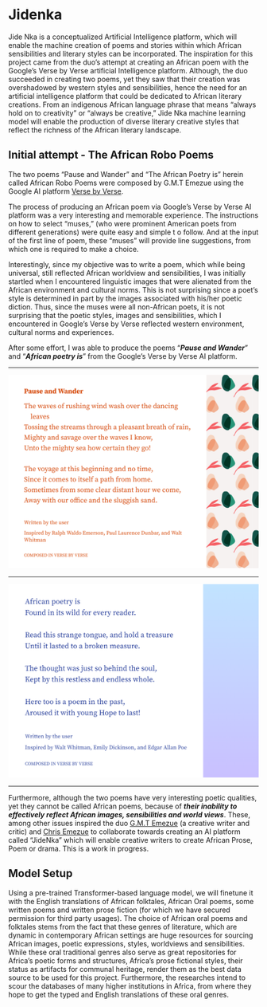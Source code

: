 # Jidenka
Jide Nka is a conceptualized Artificial Intelligence platform, which will enable the machine creation of poems and stories within which African sensibilities and literary styles can be incorporated. The inspiration for this project came from the duo’s attempt at creating an African poem with the Google’s Verse by Verse artificial Intelligence platform. Although, the duo succeeded in creating two poems, yet they saw that their creation was overshadowed by western styles and sensibilities, hence the need for an artificial intelligence platform that could be dedicated to African literary creations. From an indigenous African language phrase that means “always hold on to creativity” or “always be creative,” Jide Nka machine learning model will enable the production of diverse literary creative styles that reflect the richness of the African literary landscape.


## Initial attempt - The African Robo Poems 

The two poems “Pause and Wander” and “The African Poetry is” herein called African Robo Poems  were composed by G.M.T Emezue using the Google AI platform [Verse by Verse](https://sites.research.google/versebyverse/). 

The process of producing an African poem via Google’s Verse by Verse AI platform was a very interesting and memorable experience. The instructions on how to select “muses,” (who were prominent American poets from different generations) were quite easy and simple t o follow. And at the input of the first line of poem, these “muses” will provide line suggestions, from which one is required to make a choice. 

Interestingly, since my objective was to write a poem, which while being universal, still reflected African worldview and sensibilities, I was initially startled when I encountered linguistic images that were alienated from the African environment and cultural norms. This is not surprising since a poet’s style is determined in part by the images associated with his/her poetic diction. Thus, since the muses were all non-African poets, it is not surprising that the poetic styles, images and sensibilities, which I encountered in Google’s Verse by Verse reflected western environment, cultural norms and experiences.  

After some effort, I was able to produce the poems “***Pause and Wander***” and “***African poetry is***” from the Google’s Verse by Verse AI platform. 

- - - -
![Pause and Wander](./african-robo-poems/pause_and_wander.png "Pause and Wander")
- - - -
![African poettry is...](./african-robo-poems/african_poetry_is.png "African poetry is...")
- - - -

Furthermore, although the two poems have very interesting poetic qualities, yet they cannot be called African poems, because of ***their inability to effectively reflect African images, sensibilities and world views***. These, among other issues inspired the duo [G.M.T Emezue](https://www.gmtemezue.com/) (a creative writer and critic) and [Chris Emezue](https://mila.quebec/en/person/chris-emezue/) to collaborate towards creating an AI platform called “JideNka” which will enable creative writers to create African Prose, Poem or drama. This is a work in progress.


## Model Setup 
Using a pre-trained Transformer-based language model, we will finetune it with the English translations of African folktales, African Oral poems, some written poems and written prose fiction (for which we have secured permission for third party usages). The choice of African oral poems and folktales stems from the fact that these genres of literature, which are dynamic in contemporary African settings are huge resources for sourcing African images, poetic expressions, styles, worldviews and sensibilities. While these oral traditional genres also serve as great repositories for Africa’s poetic forms and structures, Africa’s prose fictional styles, their status as artifacts for communal heritage, render them as the best data source to be used for this project. Furthermore, the researches intend to scour the databases of many higher institutions in Africa, from where they hope to get the typed and English translations of these oral genres.  

